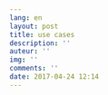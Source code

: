 ```yaml
---
lang: en
layout: post
title: use cases
description: ''
auteur: ''
img: ''
comments: ''
date: 2017-04-24 12:14
---
```

